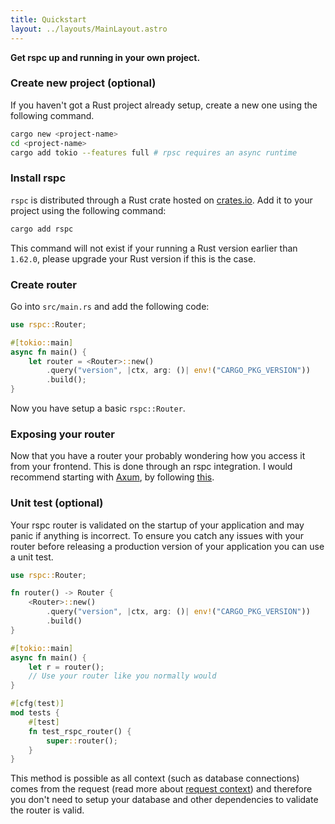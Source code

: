 ```yaml
---
title: Quickstart
layout: ../layouts/MainLayout.astro
---
```


**Get rspc up and running in your own project.**

### Create new project (optional)

If you haven't got a Rust project already setup, create a new one using the following command.

```bash
cargo new <project-name>
cd <project-name>
cargo add tokio --features full # rpsc requires an async runtime
```

### Install rspc

`rspc` is distributed through a Rust crate hosted on [crates.io](https://crates.io/crates/rspc). Add it to your project using the following command:

```bash
cargo add rspc
```

This command will not exist if your running a Rust version earlier than `1.62.0`, please upgrade your Rust version if this is the case.

### Create router

Go into `src/main.rs` and add the following code:

```rust
use rspc::Router;

#[tokio::main]
async fn main() {
    let router = <Router>::new()
        .query("version", |ctx, arg: ()| env!("CARGO_PKG_VERSION"))
        .build();
}
```

Now you have setup a basic `rspc::Router`.

### Exposing your router

Now that you have a router your probably wondering how you access it from your frontend. This is done through an rspc integration. I would recommend starting with [Axum](https://github.com/tokio-rs/axum), by following [this](/integrations/axum).

### Unit test (optional)

Your rspc router is validated on the startup of your application and may panic if anything is incorrect. To ensure you catch any issues with your router before releasing a production version of your application you can use a unit test.

```rust
use rspc::Router;

fn router() -> Router {
    <Router>::new()
        .query("version", |ctx, arg: ()| env!("CARGO_PKG_VERSION"))
        .build()
}

#[tokio::main]
async fn main() {
    let r = router();
    // Use your router like you normally would
}

#[cfg(test)]
mod tests {
    #[test]
    fn test_rspc_router() {
        super::router();
    }
}
```

This method is possible as all context (such as database connections) comes from the request (read more about [request context](/server/request-context)) and therefore you don't need to setup your database and other dependencies to validate the router is valid.
